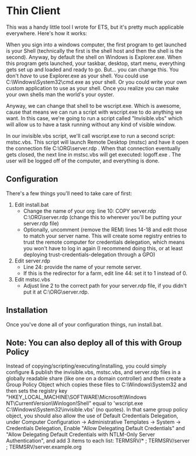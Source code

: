 # Thin Client

This was a handy little tool I wrote for ETS, but it's pretty much applicable everywhere. Here's how it works:

When you sign into a windows computer, the first program to get launched is your Shell (technically the first is the shell host and then the shell is the second). Anyway, by default the shell on Windows is Explorer.exe. When this program gets launched, your taskbar, desktop, start menu, everything gets set up and loaded and ready to go. But... you can change this. You don't *have* to use Explorer.exe as your shell. You could use C:\Windows\System32\cmd.exe as your shell. Or you could write your own custom application to use as your shell. Once you realize you can make your own shells man the world's your oyster.

Anyway, we can change that shell to be wscript.exe. Which is awesome, cause that means we can run a script with wscript.exe to do anything we want. In this case, we're going to run a script called "Invisible.vbs" which will allow us to have a task running without any kind of visible window.

In our invisible.vbs script, we'll call wscript.exe to run a second script: mstsc.vbs. This script will launch Remote Desktop (mstsc) and have it open the connection file C:\ORG\server.rdp . When that connection eventually gets closed, the next line in mstsc.vbs will get executed: logoff.exe . The user will be logged off of the computer, and everything is done.

## Configuration

There's a few things you'll need to take care of first:

1. Edit install.bat
    - Change the name of your org: line 10: COPY server.rdp C:\ORG\server.rdp (change this to wherever you'll be putting your server.rdp file)
    - Optionally, uncomment (remove the REM) lines 14-18 and edit those to match your server name. This will create some registry entries to trust the remote computer for credentials delegation, which means you won't have to log in again (I recommend doing this, or at least deploying trust-credentials-delegation through a GPO)
2. Edit server.rdp
    - Line 24: provide the name of your remote server.
    - If this is the redirector for a farm, edit line 44: set it to 1 instead of 0.
3. Edit mstsc.vbs
    - Adjust line 2 to the correct path for your server.rdp file, if you didn't put it at C:\ORG\server.rdp.

## Installation

Once you've done all of your configuration things, run install.bat.

## Note: You can also deploy all of this with Group Policy

Instead of copying/scripting/executing/installing, you could simply configure & publish the invisible.vbs, mstsc.vbs, and server.rdp files in a globally readable share (like one on a domain controller) and then create a Group Policy Object which copies these files to C:\Windows\System32 and then sets the registry key "HKEY_LOCAL_MACHINE\SOFTWARE\Microsoft\Windows NT\CurrentVersion\Winlogon!Shell" equal to 'wscript.exe C:\Windows\System32\invisible.vbs' (no quotes). In that same group policy object, you should also allow the use of Default Credentials Delegation, under Computer Configuration -> Administrative Templates -> System -> Credentials Delegation, Enable "Allow Delegating Default Credentials" and "Allow Delegating Default Credentials with NTLM-Only Server Authentication", and add 3 items to each list: TERMSRV/* ; TERMSRV/server ; TERMSRV/server.example.org
